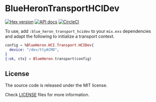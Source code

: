 # BlueHeronTransportHCIDev

[![Hex version](https://img.shields.io/hexpm/v/blue_heron_transport_hcidev.svg "Hex version")](https://hex.pm/packages/blue_heron_transport_hcidev)
[![API docs](https://img.shields.io/hexpm/v/blue_heron_transport_hcidev.svg?label=hexdocs "API docs")](https://hexdocs.pm/blue_heron_transport_hcidev/BlueHeronTransportHCIDev.html)
[![CircleCI](https://circleci.com/gh/blue-heron/blue_heron_transport_hcidev/tree/main.svg?style=svg)](https://circleci.com/gh/blue-heron/blue_heron_transport_hcidev/tree/main)

To use, add `:blue_heron_transport_hcidev` to your `mix.exs` dependencies and
adapt the following to initialize a transport context.

```elixir
config = %BlueHeron.HCI.Transport.HCIDev{
  device: "/dev/ttyACM0",
}
{:ok, ctx} = BlueHeron.transport(config)
```

## License

The source code is released under the MIT license.

Check [LICENSE](LICENSE) files for more information.
